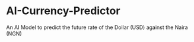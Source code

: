 # AI-Currency-Predictor
An AI Model to predict the future rate of the Dollar (USD) against the Naira (NGN) 
